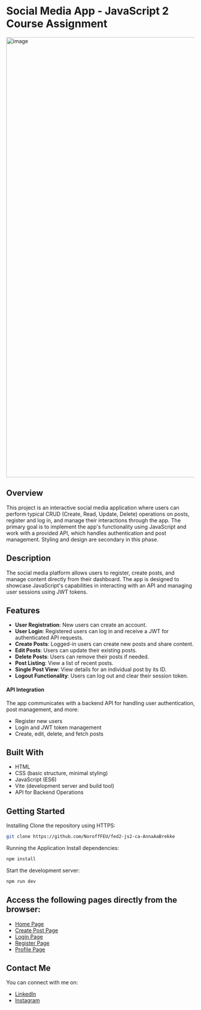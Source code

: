 # Social Media App - JavaScript 2 Course Assignment

<img width="1176" alt="image" src="https://github.com/user-attachments/assets/a0f975ee-6a7a-4aaf-8285-350bb8358f1b">

## Overview

This project is an interactive social media application where users can perform typical CRUD (Create, Read, Update, Delete) operations on posts, register and log in, and manage their interactions through the app. The primary goal is to implement the app's functionality using JavaScript and work with a provided API, which handles authentication and post management. Styling and design are secondary in this phase.

## Description

The social media platform allows users to register, create posts, and manage content directly from their dashboard. The app is designed to showcase JavaScript's capabilities in interacting with an API and managing user sessions using JWT tokens.

## Features

- **User Registration**: New users can create an account.
- **User Login**: Registered users can log in and receive a JWT for authenticated API requests.
- **Create Posts**: Logged-in users can create new posts and share content.
- **Edit Posts**: Users can update their existing posts.
- **Delete Posts**: Users can remove their posts if needed.
- **Post Listing**: View a list of recent posts.
- **Single Post View**: View details for an individual post by its ID.
- **Logout Functionality**: Users can log out and clear their session token.

#### API Integration

The app communicates with a backend API for handling user authentication, post management, and more:

- Register new users
- Login and JWT token management
- Create, edit, delete, and fetch posts

## Built With

- HTML
- CSS (basic structure, minimal styling)
- JavaScript (ES6)
- Vite (development server and build tool)
- API for Backend Operations

## Getting Started

Installing
Clone the repository using HTTPS:

```bash
git clone https://github.com/NoroffFEU/fed2-js2-ca-AnnaAaBrekke
```

Running the Application
Install dependencies:

```bash
npm install
```

Start the development server:

```bash
npm run dev
```

## Access the following pages directly from the browser:

- [Home Page](https://socialmediajs2anna.netlify.app/)
- [Create Post Page](https://socialmediajs2anna.netlify.app/post/create/)
- [Login Page](https://socialmediajs2anna.netlify.app/auth/login/)
- [Register Page](https://socialmediajs2anna.netlify.app/auth/register/)
- [Profile Page](https://socialmediajs2anna.netlify.app/profile/)

## Contact Me

You can connect with me on:

- [LinkedIn](https://www.linkedin.com/in/anna-aasprong-brekke-a571132b0/)
- [Instagram](https://www.instagram.com/annabrekke/)

